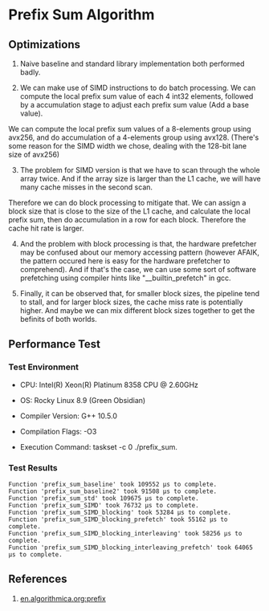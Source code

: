 
# Prefix Sum Algorithm

## Optimizations

1. Naive baseline and standard library implementation both performed badly.

2. We can make use of SIMD instructions to do batch processing. We can compute the local prefix sum value of each 4 int32 elements, followed by a accumulation stage to adjust each prefix sum value (Add a base value).

We can compute the local prefix sum values of a 8-elements group using avx256, and do accumulation of a 4-elements group using avx128. (There's some reason for the SIMD width we chose, dealing with the 128-bit lane size of avx256)

3. The problem for SIMD version is that we have to scan through the whole array twice. And if the array size is larger than the L1 cache, we will have many cache misses in the second scan.

Therefore we can do block processing to mitigate that. We can assign a block size that is close to the size of the L1 cache, and calculate the local prefix sum, then do accumulation in a row for each block. Therefore the cache hit rate is larger.

4. And the problem with block processing is that, the hardware prefetcher may be confused about our memory accessing pattern (however AFAIK, the pattern occured here is easy for the hardware prefetcher to comprehend). And if that's the case, we can use some sort of software prefetching using compiler hints like "__builtin_prefetch" in gcc.

5. Finally, it can be observed that, for smaller block sizes, the pipeline tend to stall, and for larger block sizes, the cache miss rate is potentially higher. And maybe we can mix different block sizes together to get the befinits of both worlds.

## Performance Test

### Test Environment

+ CPU: Intel(R) Xeon(R) Platinum 8358 CPU @ 2.60GHz

+ OS: Rocky Linux 8.9 (Green Obsidian)

+ Compiler Version: G++ 10.5.0

+ Compilation Flags: -O3

+ Execution Command: taskset -c 0 ./prefix_sum.

### Test Results

```
Function 'prefix_sum_baseline' took 109552 µs to complete.
Function 'prefix_sum_baseline2' took 91508 µs to complete.
Function 'prefix_sum_std' took 109675 µs to complete.
Function 'prefix_sum_SIMD' took 76732 µs to complete.
Function 'prefix_sum_SIMD_blocking' took 53284 µs to complete.
Function 'prefix_sum_SIMD_blocking_prefetch' took 55162 µs to complete.
Function 'prefix_sum_SIMD_blocking_interleaving' took 58256 µs to complete.
Function 'prefix_sum_SIMD_blocking_interleaving_prefetch' took 64065 µs to complete.
```

## References

1. [en.algorithmica.org:prefix](https://en.algorithmica.org/hpc/algorithms/prefix/)